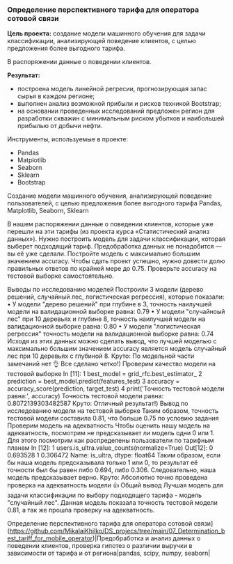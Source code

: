 ### Определение перспективного тарифа для оператора сотовой связи

**Цель проекта:** cоздание модели машинного обучения для задачи классификации, анализирующей поведение клиентов, с целью предложения более выгодного тарифа.

В распоряжении данные о поведении клиентов.

**Результат:** 
- построена модель линейной регресии, прогнозирующая запас сырья в каждом регионе;
- выполнен анализ возможной прибыли и рисков техникой Bootstrap;
- на основании проведенных исследований предложен регион для разработки скважин с минимальным риском убытков и наибольшей прибылью от добычи нефти.

Инструменты, используемые в проекте:
- Pandas
- Matplotlib
- Seaborn
- Sklearn
- Bootstrap

Создание модели машинного обучения, анализирующей поведение пользователей, с целью предложения более выгодного тарифа
Pandas, Matplotlib, Seaborn, Sklearn

В нашем распоряжении данные о поведении клиентов, которые уже перешли на эти тарифы (из проекта курса «Статистический анализ данных»). Нужно построить модель для задачи классификации, которая выберет подходящий тариф. Предобработка данных не понадобится — вы её уже сделали.
Постройте модель с максимально большим значением accuracy. Чтобы сдать проект успешно, нужно довести долю правильных ответов по крайней мере до 0.75. Проверьте accuracy на тестовой выборке самостоятельно.

Выводы по исследованию моделей
Построили 3 модели (дерево решений, случайный лес, логистическая регрессия), которые показали:
•	У модели "дерево решений" при глубине в 3, точность наилучшей модели на валидационной выборке равна: 0.79
•	У модели "случайноый лес" при 10 деревьях и глубине 8, точность наилучшей модели на валидационной выборке равна: 0.80
•	У модели "логистическая регрессия" точность модели на валидационной выборке равна: 0.74
Исходя из этих данных можно сделать вывод, что лучшей моделью с максимально большим значением accuracy является модель случайный лес при 10 деревьях с глубиной 8.
Круто: По модельной части замечаний нет 👌 Все сделано четко!)
Проверим качество модели на тестовой выборке
In [11]:
1
best_model = grid_rfc.best_estimator_
2
prediction = best_model.predict(features_test)
3
accuracy = accuracy_score(prediction, target_test)
4
print('Точность тестовой модели равна:', accuracy)
Точность тестовой модели равна: 0.8072139303482587
Круто: Отличный результат!)
Вывод по исследованию модели на тестовой выборке
Таким образом, точность тестовой модели составила 0.81, что больше 0.75 по условию задания
Проверим модель на адекватность
Чтобы оценить нашу модель на адекватность, посмотрим не предсказывает ли модель одни 0 или 1. Для этого посмотрим как распределены пользователи по тарифным планам
In [12]:
1
users.is_ultra.value_counts(normalize=True)
Out[12]:
0    0.693528
1    0.306472
Name: is_ultra, dtype: float64
Таким образом, если бы наша модель предсказывала только 1 или 0, то результат её точности был бы равен либо 0.694, либо 0.306. Следовательно, наша модель предсказывает верно.
Круто: Абсолютно точно проведена проверка на адекватность модели 👍
Общий вывод
Лучшая модель для задачи классификации по выбору подходящего тарифа - модель "случайный лес". Данная модель показала точность тестовой модели 0.81, а так же прошла проверку на адекватность.



Определение перспективного тарифа для оператора сотовой связи](https://github.com/MikalaiKhilko/DS_projecs/tree/main/07_Determination_best_tariff_for_mobile_operator)|Предобработка и анализ данных о поведении клиентов, проверка гипотез о различии выручки в зависимости от тарифа и от региона|pandas, scipy, numpy, seaborn|
